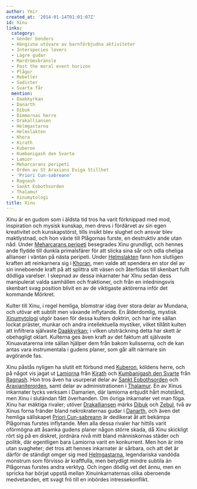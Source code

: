 ```yaml
---
author: Ymir
created_at: '2014-01-14T01:01:07Z'
id: Xinu
links:
  category:
  - Gender benders
  - Hängivna utövare av barnförbjudna aktiviteter
  - Interspecies lovers
  - Lägre gudar
  - Mardrömsbränsle
  - Past the moral event horizon
  - Plågor
  - Rebeller
  - Sadister
  - Svarta får
  mention:
  - Daakkyrkan
  - Danarth
  - Dibuk
  - Dimmornas herre
  - Drakalliansen
  - Helmgastarna
  - Helmslakten
  - Khora
  - Kirath
  - Kuberon
  - Kumbanigash den Svarte
  - Lamior
  - Meharcarans peripeti
  - Orden av St Araxians Eviga Stillhet
  - 'Priori Cun-sabreann'
  - Ragnash
  - Sankt Eobothsorden
  - Thalamur
  - Xinumytologi
title: Xinu
---
```


Xinu är en gudom som i äldsta tid tros ha varit förknippad med mod, inspiration och mysisk kunskap,
men drevs i fördärvet av sin egen kreativitet och kunskapstörst, tills insikt blev slughet och
ansvar blev maktlystnad, och hon växte till Plågornas furste, en destruktiv ande utan nåd. Under
[Meharcarans peripeti] besegrades Xinu grundligt, och hennes ande flydde till dunkla primalsfärer
för att slicka sina sår och odla oheliga allianser i väntan på nästa peripeti. Under [Helmslakten]
fann hon slutligen kraften att reinkarnera sig i [Khoran], men valde att spendera en stor del av sin
inneboende kraft på att splittra sitt väsen och återfödas till skenbart fullt dödliga varelser. I
skepnad av dessa inkarnater har XInu sedan dess manipulerat valda samhällen och fraktioner, och från
en inledningsvis skenbart svag position blivit en av de viktigaste aktörerna inför det kommande
Mörkret.

Kulter till Xinu, i regel hemliga, blomstrar idag över stora delar av Mundana, och utövar ett
subtilt men växande inflytande. En ålderdomlig, mystisk [Xinumytologi] utgör basen för dessa kulters
doktrin, och har inte sällan lockat präster, munkar och andra intellektuella mystiker, vilket
tillåtit kulten att infiltrera självaste [Daakkyrkan]; i vilken utsträckning detta har skett är
obehagligt oklart. Kulterna ges även kraft av det faktum att självaste Xinuavatarerna inte sällan
hjälper dem från bakom kulisserna, och de kan antas vara instrumentala i gudens planer, som går allt
närmare sin avgörande fas.

Xinu påstås nyligen ha slutit ett förbund med [Kuberon], köldens herre, och på något vis jagat ut
[Lamiorna] från [Kirath] och [Kumbanigash den Svarte] från [Ragnash]. Hon tros även ha usurperat
delar av [Sankt Eobothsorden] och [Araxianiterorden], samt delar av administrationen i [Thalamur].
En av Xinus inkarnater tycks verksam i Damarien, där lamiorna erbjudit hårt motstånd, men Xinu i
slutändan fått överhanden. Om övriga inkarnater vet man föga. Xinu har mäktiga rivaler; utöver
[Drakalliansen] märks [Dibuk] och [Zebul], två av Xinus forna fränder bland nekrokraternas gudar i
[Danarth], och även det hemliga sällskapet [Priori Cun-sabreann] är dedikerat åt att bekämpa
Plågornas furstes inflytande. Men alla dessa rivaler har hittils varit oförmögna att åsamka gudens
planer någon större skada, då Xinu skickligt rört sig på en diskret, jordnära nivå mitt bland
människornas städer och politik, där egentligen bara Lamiorna varit en konkurrent. Men hon är inte
utan svagheter; det tros att hennes inkarnater är sårbara, och att det är därför de ständigt omger
sig med [Helmgastarna], legendariska vandöda monstrum som förvisso är kraftfulla, men betydligt
mindre subtila än Plågornas furstes andra verktyg. Och ingen dödlig vet det ännu, men en spricka har
börjat uppstå mellan Xinuinkarnaternas olika oberoende medvetanden, ett svagt frö till en inbördes
intressekonflikt.

  [Meharcarans peripeti]: Meharcarans_peripeti
  [Helmslakten]: Helmslakten
  [Khoran]: Khora
  [Xinumytologi]: Xinumytologi
  [Daakkyrkan]: Daakkyrkan
  [Kuberon]: Kuberon
  [Lamiorna]: Lamior
  [Kirath]: Kirath
  [Kumbanigash den Svarte]: Kumbanigash_den_Svarte
  [Ragnash]: Ragnash
  [Sankt Eobothsorden]: Sankt_Eobothsorden
  [Araxianiterorden]: Orden_av_St_Araxians_Eviga_Stillhet
  [Thalamur]: Thalamur
  [Drakalliansen]: Drakalliansen
  [Dibuk]: Dibuk
  [Zebul]: Dimmornas_herre
  [Danarth]: Danarth
  [Priori Cun-sabreann]: Priori_Cun-sabreann
  [Helmgastarna]: Helmgastarna